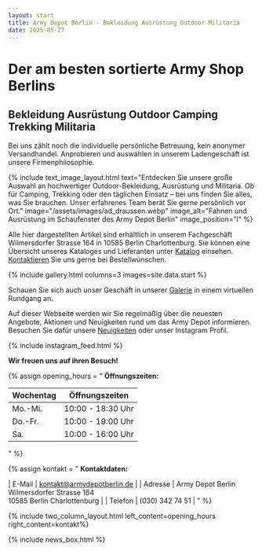 ```yaml
---
layout: start
title: Army Depot Berlin - Bekleidung Ausrüstung Outdoor Militaria
date: 2025-05-27
---
```

# Der am besten sortierte Army Shop Berlins

## Bekleidung Ausrüstung Outdoor Camping Trekking Militaria

Bei uns zählt noch die individuelle persönliche Betreuung, kein anonymer Versandhandel. Anprobieren und auswählen in unserem Ladengeschäft ist unsere Firmenphilosophie.

<!-- -------- BILDER  -------- -->
{% include text_image_layout.html 
    text="Entdecken Sie unsere große Auswahl an hochwertiger Outdoor-Bekleidung, Ausrüstung und Militaria. Ob für Camping, Trekking oder den täglichen Einsatz – bei uns finden Sie alles, was Sie brauchen. Unser erfahrenes Team berät Sie gerne persönlich vor Ort." 
    image="/assets/images/ad_draussen.webp" 
    image_alt="Fahnen und Ausrüstung im Schaufenster des Army Depot Berlin" 
    image_position="l"
%}

Alle hier dargestellten Artikel sind erhältlich in unserem Fachgeschäft Wilmersdorfer Strasse 164 in 10585 Berlin Charlottenburg. Sie können eine Übersicht unseres Kataloges und Lieferanten unter [Katalog](./katalog/) einsehen. [Kontaktieren](./kontakt) Sie uns gerne bei Bestellwünschen.


{% include gallery.html columns=3 images=site.data.start %}

Schauen Sie sich auch unser Geschäft in unserer [Galerie](./galerie/) in einem virtuellen Rundgang an.

Auf dieser Webseite werden wir Sie regelmäßig über die neuesten Angebote, Aktionen und Neuigkeiten rund um das Army Depot informieren. Besuchen Sie dafür unsere [Neuigkeiten](./neuigkeiten) oder unser Instagram Profil.

<!-- -------- INSTAGRAM  -------- -->

{% include instagram_feed.html %}

<!-- -------- TABELLE  -------- -->

**Wir freuen uns auf ihren Besuch!**

{% assign opening_hours = "
**Öffnungszeiten:**  

| Wochentag | Öffnungszeiten    |
| --------- | ----------------- |
| Mo.-Mi.   | 10:00 - 18:30 Uhr |
| Do.-Fr.   | 10:00 - 19:00 Uhr |
| Sa.       | 10:00 - 16:00 Uhr |
" %}

{% assign kontakt = "
**Kontaktdaten:**  

| E-Mail | [kontakt@armydepotberlin.de](mailto:kontakt@armydepotberlin.de) |
| Adresse | Army Depot Berlin<br>Wilmersdorfer Strasse 164<br>10585 Berlin Charlottenburg |
| Telefon | (030) 342 74 51 |
" %}


{% include two_column_layout.html
    left_content=opening_hours
    right_content=kontakt%}


<!-- -------- NEWS  -------- -->

{% include news_box.html %}

